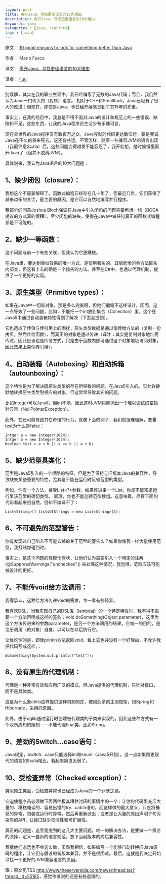 ```yaml
---
layout: post
title: 离开Java，寻找更佳语言的10大理由
description: 离开Java，寻找更佳语言的10大理由
keywords: java
categories : [java, reprints]
tags : [java]
---
```


原文： [10 good reasons to look for something better than Java](http://www.theserverside.com/news/thread.tss?thread_id=55185)

作者： Mario Fusco

译文： [离开Java，寻找更佳语言的10大理由](http://www.iteye.com/news/8909)

译者： [liuu](http://liuu.iteye.com/)

-------------------

别误解，其实在我的职业生涯中，我已经编写了无数的Java代码；而且，我仍然认为Java一门伟大的（程序）语言。
相对于C++和Smalltack，Java已经有了很大的改进；但现在，即使是Java，也已经开始感觉到了其15年的积重。

事实上，在我的经历中，我总是不得不面对Java的设计和规范上的一些错误、缺陷和不足，这些东西，让我的Java程序员生活少有乐趣可言。

现在全世界的Java程序员有数百万之众，Java写就的代码更达数亿行，要是我说Java在不久的将来死去，这还有些远。不管怎样，随着一些兼容JVM的语言出现（我最钟意Scala）后，这些问题变得越发不能容忍了，我开始想，是时候慢慢离开Java了（但并不脱离JVM）。

具体说来，我认为Java语言的10大问题是：

## 1、缺少闭包（closure）：

我想这个不需要解释了。函数式编程已经存在几十年了，但最近几年，它们获得了越来越多的关注，最主要的原因，是它可以自然地编写并行程序。

我部分的同意Joshua Bloch强调在Java中引入闭包的问题需要再想一想（BGGA提议的方式真的很糟），至少闭包的缺失，使得在Java中做任何真正的函数式编程都是不可能的。

## 2、缺少一等函数：

这个问题与前一个有些关联，但我认为它更糟糕。

在Java里，要达到类似效果的唯一方式，是使用著名的、丑陋悲惨的单方法匿名内部类，但这看上去的确是一个拙劣的方法。甚至在C#中，也通过代理机制，提供了一个更好的实现。

## 3、原生类型（Primitive types）：

如果在Java中一切皆对象，那是多么完美啊，但他们偏偏不这样设计。因而，这一点导致了一些问题，比如，不能把一个int放到集合（Collection）里，这个在Java5中通过自动装箱特性得到了解决（下面会提到）。

它也造成了传值与传引用上的困扰，原生类型数据是通过值传给方法的（复制一份拷贝，然后传给函数），而真正的对象是通过传递（译注：其实是复制对象地址再传递，因此应该也是传值方式，只是由于函数内部可通过这个对象地址访问对象，因此效果上类似传引用）。

## 4、自动装箱（Autoboxing）和自动拆箱（autounboxing）：

这个特性是为了解决因原生类型的存在所导致的问题，在Java5引入的。它允许静默地转换原生类型到相应的对象，但这常常导致其它的问题。

比如Integer可以为null，但int不能，因此这时JVM只能抛出一个难以调试的空指针异常（NullPointerException）。

此外，它还可能导致其它奇怪的行为，就像下面的例子，我们就很难理解，变量test为什么是false：

    Intger a = new Integer(1024);
    Intger b = new Integer(1024);
    boolean test = a < b || a == b || a > b;

## 5、缺少范型具类化：

范型是Java5引入的一个很酷的特征，但是为了保持与旧版本Java的兼容性，导致缺失某些重要的特性，尤其是不能在运行时反省范型的类型。

例如，你有一个方法，接受List<?>参数，如果传进来一个List<String>，你却不能知道运行里该范型的确切类型。
同理，你也不能创建范型数组。这意味着，尽管下面的代码看起来很自然，但却不编译不了：

    List<String>[] listsOfStrings = new List<String>[3];

## 6、不可避免的范型警告：

你有发现过自己陷入不可能去掉的关于范型的警告么？如果你像我一样大量使用范型，我打赌你碰到过。

事实上，是这个问题的规模化症状，让他们认为需要引入一个特定的注解 (@SuppressWarnings("unchecked")) 来处理这种情况，我觉得，范型应该可能被设计的更好。

## 7、不能传void给方法调用：

我得承认，这种给方法传递void的需求，乍一看有些怪异。

我喜欢DSL，当我实现自己的DSL库（lambdaj）的一个特定特性时，我不得不需要一个方法声明成这样的签名：void doSomething(Object parameter)，这里为这个方法传进来的参数parameter，是另一个方法调用的结果，它唯一的目的，是注册调用（的对象）自身，以可以在以后执行它。

让我吃惊的是，即使println方法返回void，看上去也并没有一个好理由，不允许我把代码写成这样，：

    doSomething(System.out.println("test"));

## 8、没有原生的代理机制：

代理是一种非常有效和应用广泛的模式，但Java提供的代理机制，只针对接口，而不是具体类。

这是为什么象cblib这样提供这种机制的库，被如此多的主流框架，如Spring和Hibernate，采用的原因。

此外，由于cglib通过运行时创建被代理类的子类来实现的，因此这些种方式有一个众所周知的限制——不能代理final类，比如String。

## 9、差劲的Switch...case语句：

Java规定，switch...case只能选择int和enum（Java5开始）。这一点如果跟更现代的语言如Scala相比，看起来简直太弱了。

## 10、受检查异常（Checked exception）：

类似原生类型，受检查异常也已经成为Java的一个罪孽之源。

它迫使程序员必须做下面两件极其糟糕讨厌的事情中的一个：让你的代码里充斥大量的、糟糕难读的、容易出错的try...catch语句，而这样做的最大意义，只是将捕获的异常，包装成运行时异常，然后再重新抛出；或者是让大量的抛出声明子句污染你的API，让接口缺少灵活性和可扩展性。

真正的问题是，这里我提到的这几大主要问题，唯一的解决办法，是要做一个痛苦的决择，定义一套新的语言规范，放下当前版本的向后兼容性。

我猜他们永远也不会这么做，虽然我相信，如果编写一个能够自动转换旧Java源码的程序，让它们与假设的新版本兼容，并不是很困难。最后，这就是我决定开始寻找一个更好的JVM兼容语言的原因。

**注**：原文见TSS <http://www.theserverside.com/news/thread.tss?thread_id=55185>，感觉作者说的还是有些道理的。

